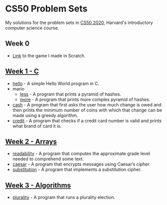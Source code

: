 # CS50 Problem Sets
My solutions for the problem sets in [CS50 2020](https://cs50.harvard.edu/x/2020/), Harvard's introductory computer science course.

  ## Week 0
  - [Link](https://scratch.mit.edu/projects/216200509/) to the game I made in Scratch.
  
  ## [Week 1 - C](/pset1)
   - [hello](pset1/hello) - A simple Hello World program in C.
   - mario
     * [less](pset1/mario/less) - A program that prints a pyramid of hashes.
     * [more](pset1/mario/more) - A program that prints more complex pyramid of hashes.
  - [cash](pset1/cash) - A program that first asks the user how much change is owed and then prints the minimum number of coins with which that change can be made using a greedy algorithm.
  - [credit](pset1/credit) - A program that checks if a credit card number is valid and prints what brand of card it is.

  ## [Week 2 - Arrays](/pset2)
  - [readability](pset2/readability) - A program that computes the approximate grade level needed to comprehend some text.
  - [caesar](pset2/caesar) - A program that encrypts messages using Caesar’s cipher.
  - [substitution](pset2/substitution) - A program that implements a substitution cipher.

  ## [Week 3 - Algorithms](/pset3)
  - [plurality](pset3/plurality) - A program that runs a plurality election.